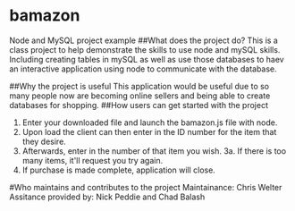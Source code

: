 # bamazon
Node and MySQL project example
##What does the project do?
This is a class project to help demonstrate the skills to use node and mySQL skills.  Including creating tables in mySQL as well as use those databases to haev an interactive application using node to communicate with the database.

##Why the project is useful
This application would be useful due to so many people now are becoming online sellers and being able to create databases for shopping.
##How users can get started with the project
1. Enter your downloaded file and launch the bamazon.js file with node.
2.  Upon load the client can then enter in the ID number for the item that they desire.
3.  Afterwards, enter in the number of that item you wish.
3a.  If there is too many items, it'll request you try again.
4.  If purchase is made complete, application will close.

#Who maintains and contributes to the project
Maintainance: Chris Welter
Assitance provided by: Nick Peddie and Chad Balash
